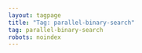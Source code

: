 ```yaml
---
layout: tagpage
title: "Tag: parallel-binary-search"
tag: parallel-binary-search
robots: noindex
---
```

